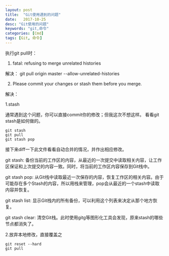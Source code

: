 ```yaml
---
layout: post
title:  "Git使用遇到的问题"
date:   2017-10-25
desc: "Git使用的问题"
keywords: "git,命令"
categories: [Cmd]
tags: [Git, 命令]
---
```


执行git pull时：

1. fatal: refusing to merge unrelated histories

解决： git pull origin master --allow-unrelated-histories

2. Please commit your changes or stash them before you merge.

解决：

1.stash

通常遇到这个问题，你可以直接commit你的修改；但我这次不想这样。
看看git stash是如何做的。

    git stash
    git pull
    git stash pop

接下来diff一下此文件看看自动合并的情况，并作出相应修改。

git stash: 备份当前的工作区的内容，从最近的一次提交中读取相关内容，让工作区保证和上次提交的内容一致。同时，将当前的工作区内容保存到Git栈中。

git stash pop: 从Git栈中读取最近一次保存的内容，恢复工作区的相关内容。由于可能存在多个Stash的内容，所以用栈来管理，pop会从最近的一个stash中读取内容并恢复。

git stash list: 显示Git栈内的所有备份，可以利用这个列表来决定从那个地方恢复。

git stash clear: 清空Git栈。此时使用gitg等图形化工具会发现，原来stash的哪些节点都消失了。

2.放弃本地修改，直接覆盖之

    git reset --hard
    git pull